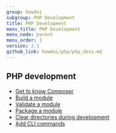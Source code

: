 ```yaml
---
group: howdoi
subgroup: PHP Development
title: PHP Development
menu_title: PHP Development
menu_node: parent
menu_order: 1
version: 2.1
github_link: howdoi/php/php_devs.md
---
```


## PHP development
*	<a href="{{ page.baseurl }}/extension-dev-guide/build/composer-integration.html">Get to know Composer</a>
*	<a href="{{ page.baseurl }}/extension-dev-guide/build/build.html">Build a module</a>
*	<a href="{{ page.baseurl }}/extension-dev-guide/validate/validate.html">Validate a module</a>
*	<a href="{{ page.baseurl }}/extension-dev-guide/package/package_module.html">Package a module</a>
*	<a href="{{ page.baseurl }}/howdoi/php/php_clear-dirs.html">Clear directories during development</a>
*	<a href="{{ page.baseurl }}/extension-dev-guide/cli-cmds/cli-add.html">Add CLI commands</a>
